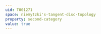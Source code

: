 ```yaml
---
uid: T001271
space: niemytzki's-tangent-disc-topology
property: second-category
value: true
---
```

